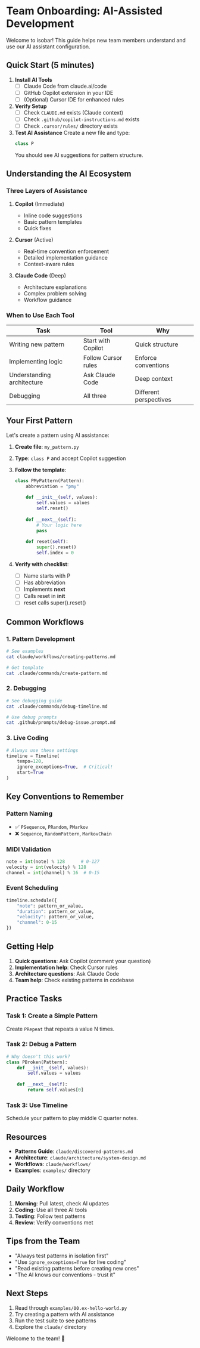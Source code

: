 # Team Onboarding: AI-Assisted Development

Welcome to isobar! This guide helps new team members understand and use our AI assistant configuration.

## Quick Start (5 minutes)

1. **Install AI Tools**
   - [ ] Claude Code from claude.ai/code
   - [ ] GitHub Copilot extension in your IDE
   - [ ] (Optional) Cursor IDE for enhanced rules

2. **Verify Setup**
   - [ ] Check `CLAUDE.md` exists (Claude context)
   - [ ] Check `.github/copilot-instructions.md` exists
   - [ ] Check `.cursor/rules/` directory exists

3. **Test AI Assistance**
   Create a new file and type:
   ```python
   class P
   ```
   You should see AI suggestions for pattern structure.

## Understanding the AI Ecosystem

### Three Layers of Assistance

1. **Copilot** (Immediate)
   - Inline code suggestions
   - Basic pattern templates
   - Quick fixes

2. **Cursor** (Active)
   - Real-time convention enforcement
   - Detailed implementation guidance
   - Context-aware rules

3. **Claude Code** (Deep)
   - Architecture explanations
   - Complex problem solving
   - Workflow guidance

### When to Use Each Tool

| Task | Tool | Why |
|------|------|-----|
| Writing new pattern | Start with Copilot | Quick structure |
| Implementing logic | Follow Cursor rules | Enforce conventions |
| Understanding architecture | Ask Claude Code | Deep context |
| Debugging | All three | Different perspectives |

## Your First Pattern

Let's create a pattern using AI assistance:

1. **Create file**: `my_pattern.py`

2. **Type**: `class P` and accept Copilot suggestion

3. **Follow the template**:
   ```python
   class PMyPattern(Pattern):
       abbreviation = "pmy"
       
       def __init__(self, values):
           self.values = values
           self.reset()
       
       def __next__(self):
           # Your logic here
           pass
       
       def reset(self):
           super().reset()
           self.index = 0
   ```

4. **Verify with checklist**:
   - [ ] Name starts with P
   - [ ] Has abbreviation
   - [ ] Implements __next__
   - [ ] Calls reset in __init__
   - [ ] reset calls super().reset()

## Common Workflows

### 1. Pattern Development
```bash
# See examples
cat claude/workflows/creating-patterns.md

# Get template
cat .claude/commands/create-pattern.md
```

### 2. Debugging
```bash
# See debugging guide
cat .claude/commands/debug-timeline.md

# Use debug prompts
cat .github/prompts/debug-issue.prompt.md
```

### 3. Live Coding
```python
# Always use these settings
timeline = Timeline(
    tempo=120,
    ignore_exceptions=True,  # Critical!
    start=True
)
```

## Key Conventions to Remember

### Pattern Naming
- ✅ `PSequence`, `PRandom`, `PMarkov`
- ❌ `Sequence`, `RandomPattern`, `MarkovChain`

### MIDI Validation
```python
note = int(note) % 128      # 0-127
velocity = int(velocity) % 128
channel = int(channel) % 16  # 0-15
```

### Event Scheduling
```python
timeline.schedule({
    "note": pattern_or_value,
    "duration": pattern_or_value,
    "velocity": pattern_or_value,
    "channel": 0-15
})
```

## Getting Help

1. **Quick questions**: Ask Copilot (comment your question)
2. **Implementation help**: Check Cursor rules
3. **Architecture questions**: Ask Claude Code
4. **Team help**: Check existing patterns in codebase

## Practice Tasks

### Task 1: Create a Simple Pattern
Create `PRepeat` that repeats a value N times.

### Task 2: Debug a Pattern
```python
# Why doesn't this work?
class PBroken(Pattern):
    def __init__(self, values):
        self.values = values
    
    def __next__(self):
        return self.values[0]
```

### Task 3: Use Timeline
Schedule your pattern to play middle C quarter notes.

## Resources

- **Patterns Guide**: `claude/discovered-patterns.md`
- **Architecture**: `claude/architecture/system-design.md`
- **Workflows**: `claude/workflows/`
- **Examples**: `examples/` directory

## Daily Workflow

1. **Morning**: Pull latest, check AI updates
2. **Coding**: Use all three AI tools
3. **Testing**: Follow test patterns
4. **Review**: Verify conventions met

## Tips from the Team

- "Always test patterns in isolation first"
- "Use `ignore_exceptions=True` for live coding"
- "Read existing patterns before creating new ones"
- "The AI knows our conventions - trust it"

## Next Steps

1. Read through `examples/00.ex-hello-world.py`
2. Try creating a pattern with AI assistance
3. Run the test suite to see patterns
4. Explore the `claude/` directory

Welcome to the team! 🎵
